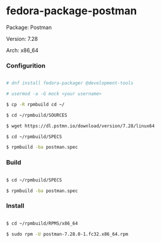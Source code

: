 # fedora-package-postman

Package: Postman

Version: 7.28

Arch: x86_64


### Configurition

```bash

# dnf install fedora-packager @development-tools

# usermod -a -G mock <your username>

$ cp -R rpmbuild cd ~/

$ cd ~/rpmbuild/SOURCES

$ wget https://dl.pstmn.io/download/version/7.28/linux64

$ cd ~/rpmbuild/SPECS

$ rpmbuild -ba postman.spec

```


### Build

```bash

$ cd ~/rpmbuild/SPECS

$ rpmbuild -ba postman.spec

```

### Install

```bash

$ cd ~/rpmbuild/RPMS/x86_64

$ sudo rpm -U postman-7.28.0-1.fc32.x86_64.rpm

```



